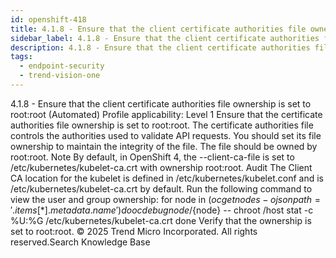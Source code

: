```yaml
---
id: openshift-418
title: 4.1.8 - Ensure that the client certificate authorities file ownership is set to root:root (Automated)
sidebar_label: 4.1.8 - Ensure that the client certificate authorities file ownership is set to root:root (Automated)
description: 4.1.8 - Ensure that the client certificate authorities file ownership is set to root:root (Automated)
tags:
  - endpoint-security
  - trend-vision-one
---
```


 4.1.8 - Ensure that the client certificate authorities file ownership is set to root:root (Automated) Profile applicability: Level 1 Ensure that the certificate authorities file ownership is set to root:root. The certificate authorities file controls the authorities used to validate API requests. You should set its file ownership to maintain the integrity of the file. The file should be owned by root:root. Note By default, in OpenShift 4, the --client-ca-file is set to /etc/kubernetes/kubelet-ca.crt with ownership root:root. Audit The Client CA location for the kubelet is defined in /etc/kubernetes/kubelet.conf and is /etc/kubernetes/kubelet-ca.crt by default. Run the following command to view the user and group ownership: for node in $(oc get nodes -o jsonpath='{.items[*].metadata.name}') do oc debug node/${node} -- chroot /host stat -c %U:%G /etc/kubernetes/kubelet-ca.crt done Verify that the ownership is set to root:root. © 2025 Trend Micro Incorporated. All rights reserved.Search Knowledge Base